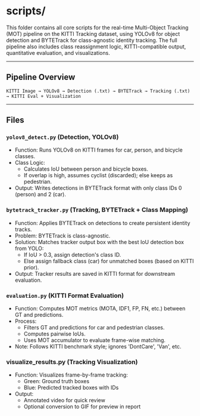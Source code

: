 # scripts/

This folder contains all core scripts for the real-time Multi-Object Tracking (MOT) pipeline on the KITTI Tracking dataset, using YOLOv8 for object detection and BYTETrack for class-agnostic identity tracking. The full pipeline also includes class reassignment logic, KITTI-compatible output, quantitative evaluation, and visualizations.

---

## Pipeline Overview
`KITTI Image → YOLOv8 → Detection (.txt) → BYTETrack → Tracking (.txt) → KITTI Eval + Visualization`

---

## Files

### `yolov8_detect.py` (Detection, YOLOv8)
- Function: Runs YOLOv8 on KITTI frames for car, person, and bicycle classes.
- Class Logic:
  - Calculates IoU between person and bicycle boxes.
  - If overlap is high, assumes cyclist (discarded); else keeps as pedestrian.
- Output: Writes detections in BYTETrack format with only class IDs 0 (person) and 2 (car).

### `bytetrack_tracker.py` (Tracking, BYTETrack + Class Mapping)
- Function: Applies BYTETrack on detections to create persistent identity tracks.
- Problem: BYTETrack is class-agnostic.
- Solution: Matches tracker output box with the best IoU detection box from YOLO:
  - If IoU > 0.3, assign detection's class ID.
  - Else assign fallback class (car) for unmatched boxes (based on KITTI prior).
- Output: Tracker results are saved in KITTI format for downstream evaluation.

### `evaluation.py` (KITTI Format Evaluation)
- Function: Computes MOT metrics (MOTA, IDF1, FP, FN, etc.) between GT and predictions.
- Process:
  - Filters GT and predictions for car and pedestrian classes.
  - Computes pairwise IoUs.
  - Uses MOT accumulator to evaluate frame-wise matching.
- Note: Follows KITTI benchmark style; ignores 'DontCare', 'Van', etc.

### visualize_results.py (Tracking Visualization)
- Function: Visualizes frame-by-frame tracking:
  - Green: Ground truth boxes
  - Blue: Predicted tracked boxes with IDs
- Output:
  - Annotated video for quick review
  - Optional conversion to GIF for preview in report
